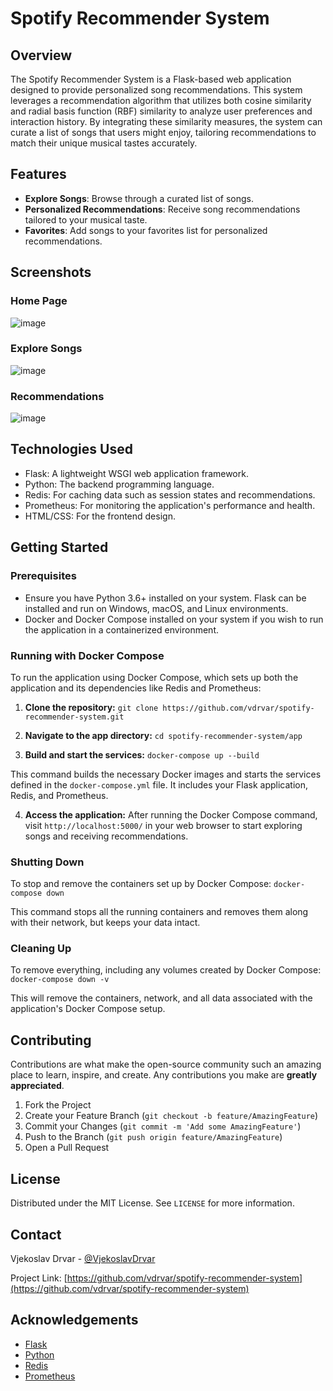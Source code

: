 # Spotify Recommender System

## Overview
The Spotify Recommender System is a Flask-based web application designed to provide personalized song recommendations. This system leverages a recommendation algorithm that utilizes both cosine similarity and radial basis function (RBF) similarity to analyze user preferences and interaction history. By integrating these similarity measures, the system can curate a list of songs that users might enjoy, tailoring recommendations to match their unique musical tastes accurately.

## Features
- **Explore Songs**: Browse through a curated list of songs.
- **Personalized Recommendations**: Receive song recommendations tailored to your musical taste.
- **Favorites**: Add songs to your favorites list for personalized recommendations.

## Screenshots

### Home Page
![image](https://github.com/vdrvar/spotify_recommender_system/assets/48907543/8a98c2b3-4121-46c0-b904-0fc41d3ff5a1)


### Explore Songs
![image](https://github.com/vdrvar/spotify_recommender_system/assets/48907543/45dfc499-c287-44b0-8567-887b269e83f9)


### Recommendations
![image](https://github.com/vdrvar/spotify_recommender_system/assets/48907543/62965992-fd4a-4c5c-a9d4-138622d0c09b)


## Technologies Used
- Flask: A lightweight WSGI web application framework.
- Python: The backend programming language.
- Redis: For caching data such as session states and recommendations.
- Prometheus: For monitoring the application's performance and health.
- HTML/CSS: For the frontend design.

## Getting Started

### Prerequisites
- Ensure you have Python 3.6+ installed on your system. Flask can be installed and run on Windows, macOS, and Linux environments.
- Docker and Docker Compose installed on your system if you wish to run the application in a containerized environment.

### Running with Docker Compose
To run the application using Docker Compose, which sets up both the application and its dependencies like Redis and Prometheus:

1. **Clone the repository:**
`git clone https://github.com/vdrvar/spotify-recommender-system.git`

2. **Navigate to the app directory:**
`cd spotify-recommender-system/app`


3. **Build and start the services:**
`docker-compose up --build`


This command builds the necessary Docker images and starts the services defined in the `docker-compose.yml` file. It includes your Flask application, Redis, and Prometheus.

4. **Access the application:**
After running the Docker Compose command, visit `http://localhost:5000/` in your web browser to start exploring songs and receiving recommendations.

### Shutting Down
To stop and remove the containers set up by Docker Compose:
`docker-compose down`


This command stops all the running containers and removes them along with their network, but keeps your data intact.

### Cleaning Up
To remove everything, including any volumes created by Docker Compose:
`docker-compose down -v`


This will remove the containers, network, and all data associated with the application's Docker Compose setup.

## Contributing
Contributions are what make the open-source community such an amazing place to learn, inspire, and create. Any contributions you make are **greatly appreciated**.

1. Fork the Project
2. Create your Feature Branch (`git checkout -b feature/AmazingFeature`)
3. Commit your Changes (`git commit -m 'Add some AmazingFeature'`)
4. Push to the Branch (`git push origin feature/AmazingFeature`)
5. Open a Pull Request

## License
Distributed under the MIT License. See `LICENSE` for more information.

## Contact
Vjekoslav Drvar - [@VjekoslavDrvar](https://twitter.com/VjekoslavDrvar)

Project Link: [https://github.com/vdrvar/spotify-recommender-system](https://github.com/vdrvar/spotify-recommender-system)

## Acknowledgements
- [Flask](https://flask.palletsprojects.com/)
- [Python](https://www.python.org/)
- [Redis](https://redis.io/)
- [Prometheus](https://prometheus.io/)






